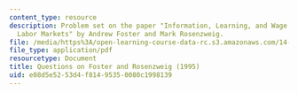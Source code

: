 ```yaml
---
content_type: resource
description: Problem set on the paper "Information, Learning, and Wage Rates in Rural
  Labor Markets" by Andrew Foster and Mark Rosenzweig.
file: /media/https%3A/open-learning-course-data-rc.s3.amazonaws.com/14-771-development-economics-microeconomic-issues-and-policy-models-fall-2008/e08d5e5253d4f81495350080c1998139_assn7.pdf
file_type: application/pdf
resourcetype: Document
title: Questions on Foster and Rosenzweig (1995)
uid: e08d5e52-53d4-f814-9535-0080c1998139
---
```

